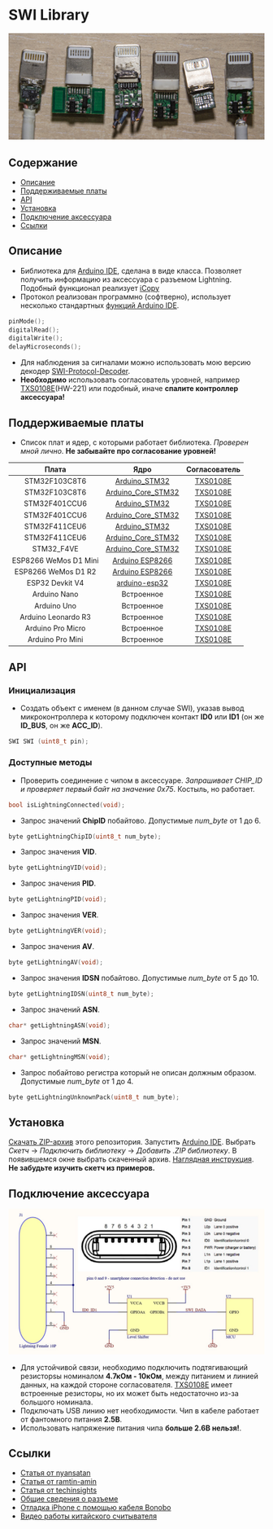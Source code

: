 # SWI Library
![Header Picture](images/header.jpg)

## Содержание
* [Описание](#описание)
* [Поддерживаемые платы](#поддерживаемые-платы)
* [API](#api)
* [Установка](#установка)
* [Подключение аксессуара](#подключение-аксессуара)
* [Ссылки](#ссылки)

## Описание
* Библиотека для [Arduino IDE](https://www.arduino.cc/en/software), сделана в виде класса. Позволяет получить информацию из аксессуара с разъемом Lightning. Подобный функционал реализует [iCopy](https://youtu.be/0udk8As7xwQ)
* Протокол реализован программно (софтверно), использует несколько стандартных [функций Arduino IDE](https://www.arduino.cc/reference/en/).
```C++
pinMode();
digitalRead();
digitalWrite();
delayMicroseconds();
```
* Для наблюдения за сигналами можно использовать мою версию декодер [SWI-Protocol-Decoder](https://github.com/S-LABc/SWI-Protocol-Decoder).
* **Необходимо** использовать согласователь уровней, например [TXS0108E](https://www.ti.com/lit/ds/symlink/txs0108e.pdf)(HW-221) или подобный, иначе **спалите контроллер аксессуара!**

## Поддерживаемые платы
* Список плат и ядер, с которыми работает библиотека. *Проверен мной лично*. **Не забывайте про согласование уровней!**

| Плата | Ядро | Согласователь |
| :----: | :-------: | :-------: |
| STM32F103C8T6 | [Arduino_STM32](https://github.com/rogerclarkmelbourne/Arduino_STM32) | [TXS0108E](https://www.ti.com/lit/ds/symlink/txs0108e.pdf) |
| STM32F103C8T6 | [Arduino_Core_STM32](https://github.com/stm32duino/Arduino_Core_STM32) | [TXS0108E](https://www.ti.com/lit/ds/symlink/txs0108e.pdf) |
| STM32F401CCU6 | [Arduino_STM32](https://github.com/rogerclarkmelbourne/Arduino_STM32) | [TXS0108E](https://www.ti.com/lit/ds/symlink/txs0108e.pdf) |
| STM32F401CCU6 | [Arduino_Core_STM32](https://github.com/stm32duino/Arduino_Core_STM32) | [TXS0108E](https://www.ti.com/lit/ds/symlink/txs0108e.pdf) |
| STM32F411CEU6 | [Arduino_STM32](https://github.com/rogerclarkmelbourne/Arduino_STM32) | [TXS0108E](https://www.ti.com/lit/ds/symlink/txs0108e.pdf) |
| STM32F411CEU6 | [Arduino_Core_STM32](https://github.com/stm32duino/Arduino_Core_STM32) | [TXS0108E](https://www.ti.com/lit/ds/symlink/txs0108e.pdf) |
| STM32_F4VE | [Arduino_Core_STM32](https://github.com/stm32duino/Arduino_Core_STM32) | [TXS0108E](https://www.ti.com/lit/ds/symlink/txs0108e.pdf) |
| ESP8266 WeMos D1 Mini | [Arduino ESP8266](https://github.com/esp8266/Arduino) | [TXS0108E](https://www.ti.com/lit/ds/symlink/txs0108e.pdf) |
| ESP8266 WeMos D1 R2 | [Arduino ESP8266](https://github.com/esp8266/Arduino) | [TXS0108E](https://www.ti.com/lit/ds/symlink/txs0108e.pdf) |
| ESP32 Devkit V4 | [arduino-esp32](https://github.com/espressif/arduino-esp32) | [TXS0108E](https://www.ti.com/lit/ds/symlink/txs0108e.pdf) |
| Arduino Nano | Встроенное | [TXS0108E](https://www.ti.com/lit/ds/symlink/txs0108e.pdf) |
| Arduino Uno | Встроенное | [TXS0108E](https://www.ti.com/lit/ds/symlink/txs0108e.pdf) |
| Arduino Leonardo R3 | Встроенное | [TXS0108E](https://www.ti.com/lit/ds/symlink/txs0108e.pdf) |
| Arduino Pro Micro | Встроенное | [TXS0108E](https://www.ti.com/lit/ds/symlink/txs0108e.pdf) |
| Arduino Pro Mini | Встроенное | [TXS0108E](https://www.ti.com/lit/ds/symlink/txs0108e.pdf) |

## API

### Инициализация
* Создать объект с именем (в данном случае SWI), указав вывод микроконтроллера к которому подключен контакт **ID0** или **ID1** (он же **ID_BUS**, он же **ACC_ID**).
```C++
SWI SWI (uint8_t pin);
```

### Доступные методы
* Проверить соединение с чипом в аксессуаре. *Запрашивает CHIP_ID и проверяет первый байт на значение 0x75*. Костыль, но работает.
```C++
bool isLightningConnected(void);
```
* Запрос значений **ChipID** побайтово. Допустимые *num_byte* от 1 до 6.
```C++
byte getLightningChipID(uint8_t num_byte);
```
* Запрос значения **VID**.
```C++
byte getLightningVID(void);
```
* Запрос значения **PID**.
```C++
byte getLightningPID(void);
```
* Запрос значения **VER**.
```C++
byte getLightningVER(void);
```
* Запрос значения **AV**.
```C++
byte getLightningAV(void);
```
* Запрос значения **IDSN** побайтово. Допустимые *num_byte* от 5 до 10.
```C++
byte getLightningIDSN(uint8_t num_byte);
```
* Запрос значений **ASN**.
```C++
char* getLightningASN(void);
```
* Запрос значений **MSN**.
```C++
char* getLightningMSN(void);
```
* Запрос побайтово регистра который не описан должным образом. Допустимые *num_byte* от 1 до 4.
```C++
byte getLightningUnknownPack(uint8_t num_byte);
```

## Установка
[Скачать ZIP-архив](https://github.com/S-LABc/SWI-Lib/archive/refs/heads/main.zip) этого репозитория. Запустить [Arduino IDE](https://www.arduino.cc/en/software). Выбрать *Скетч* -> *Подключить библиотеку* -> *Добавить .ZIP библиотеку*. В появившемся окне выбрать скаченный архив. [Наглядная инструкция](https://wiki.iarduino.ru/page/Installing_libraries). **Не забудьте изучить скетч из примеров.**

## Подключение аксессуара
![Connecting Picture](images/connecting.jpg)
* Для устойчивой связи, необходимо подключить подтягивающий резисторsы номиналом **4.7кОм - 10кОм**, между питанием и линией данных, на каждой стороне согласователя. [TXS0108E](https://www.ti.com/lit/ds/symlink/txs0108e.pdf) имеет встроенные резисторы, но их может быть недостаточно из-за большого номинала.
* Подключать USB линию нет необходимости. Чип в кабеле работает от фантомного питания **2.5В**.
* Использовать напряжение питания чипа **больше 2.6В нельзя!**.

## Ссылки
* [Статья от nyansatan](https://nyansatan.github.io/lightning/)
* [Статья от ramtin-amin](http://ramtin-amin.fr/#tristar)
* [Статья от techinsights](https://www.techinsights.com/blog/systems-analysis-apple-lightning-usb-cable)
* [Общие сведения о разъеме](https://appleinsider.com/articles/13/05/09/apples-lightning-connector-finally-detailed-in-patent-filing)
* [Отладка iPhone с помощью кабеля Bonobo](https://blog.lambdaconcept.com/post/2019-10/iphone-bootrom-debug/)
* [Видео работы китайского считывателя](https://youtu.be/0udk8As7xwQ)